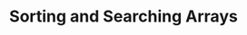 ---
id: sorting-and-searching-arrays
title: Sorting and Searching Arrays
sidebar_label: Sorting and Searching Arrays
sidebar_position: 4
tags: [java, arrays, sorting, searching, programming, java arrays, java sorting, java searching]
description: In this tutorial, we will learn how to sort and search arrays in Java. We will learn how to sort arrays using the Arrays class and how to search arrays using the Arrays class and the Arrays.binarySearch method.
---
